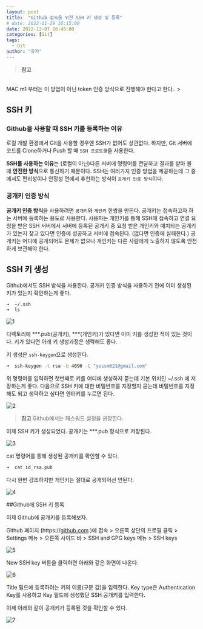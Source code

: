 ```yaml
---
layout: post
title:  "Github 접속을 위한 SSH 키 생성 및 등록"
# date: 2022-11-29 16:15:00
date: 2022-12-07 16:45:00
categories: [Git]
tags:
  - Git
author: "유자"
---
```


> **참고**
<br>
MAC m1 부터는 이 방법이 아닌 token 인증 방식으로 진행해야 한다고 한다..
> 

## SSH 키

### Github을 사용할 때 SSH 키를 등록하는 이유

로컬 개발 환경에서 Git을 사용할 경우엔 SSH가 없어도 상관없다. 하지만, Git 서버에 코드를 Clone하거나 Push 할 때 `SSH 프로토콜`을 사용한다.

**SSH를 사용하는 이유**는 (로컬이 아닌)다른 서버에 명령어를 전달하고 결과를 받아 볼 때 **안전한 방식**으로 통신하기 때문이다. SSH는 여러가지 인증 방법을 제공하는데 그 중에서도 편리성이나 안정성 면에서 추천하는 방식이 `공개키 인증 방식`이다.

### 공개키 인증 방식

**공개키 인증 방식**을 사용하려면 `공개키`와 `개인키` 한쌍을 만든다. 공개키는 접속하고자 하는 서버에 등록하는 용도로 사용한다. 사용자는 개인키를 통해 SSH에 접속하고 연결 요청을 받은 SSH 서버에서 서버에 등록된 공개키 중 요청 받은 개인키와 매치되는 공개키가 있는지 찾고 있다면 인증에 성공하고 서버에 접속된다. (없다면 인증에 실패한다.) 공개키는 어디에 공개되어도 문제가 없으나 개인키는 다른 사람에게 노출하지 않도록 안전하게 보관해야 한다.

## SSH 키 생성

Github에서도 SSH 방식을 사용한다. 공개키 인증 방식을 사용하기 전에 이미 생성된 키가 있는지 확인하는게 좋다.

```bash
➜  ~/.ssh
➜  ls
```

![1](https://user-images.githubusercontent.com/79130276/204462884-adb62b07-1865-4a18-8c9e-f041a37d8b26.png)

디렉토리에 ***.pub(공개키), ***(개인키)가 있다면 이미 키를 생성한 적이 있는 것이다. 키가 있다면 아래 키 생성과정은 생략해도 좋다.

키 생성은 `ssh-keygen`으로 생성한다.

```bash
➜  ssh-keygen -t rsa -b 4096 -C "yessm621@gmail.com"
```

위 명령어를 입력하면 첫번째로 키를 어디에 생성하지 묻는데 기본 위치인 ~/.ssh 에 저장하는게 좋다. 다음으로 SSH 키에 대한 비밀번호를 지정할지 묻는데 비밀번호를 지정해도 되고 생략하고 싶다면 엔터키를 누르면 된다.

![2](https://user-images.githubusercontent.com/79130276/204462893-f720da76-0f4b-4c97-92bc-9d7ba442a24f.png)

> **참고** Github에서는 패스워드 설정을 권장한다.
> 

이제 SSH 키가 생성되었다. 공개키는 ***.pub 형식으로 저장된다.

![3](https://user-images.githubusercontent.com/79130276/204462895-38559ead-e225-474d-b326-66b76caafc7a.png)

cat 명령어를 통해 생성된 공개키를 확인할 수 있다. 

```bash
➜  cat id_rsa.pub
```

다시 한번 강조하지만 개인키는 절대로 공개되어선 안된다. 

![4](https://user-images.githubusercontent.com/79130276/204462899-d7b5ac5a-bd62-4908-89a9-f1cf466bc3dd.png)

##Github에 SSH 키 등록

이제 Github에 공개키를 등록해보자.

Github 페이지 (https://[github.com](http://github.com) )에 접속 > 오른쪽 상단의 프로필 클릭 > Settings 메뉴 > 오른쪽 사이드 바 > SSH and GPG keys 메뉴 > SSH keys

![5](https://user-images.githubusercontent.com/79130276/204462903-1816ad27-81e0-46e9-a101-89f88238c8d6.png)

New SSH key 버튼을 클릭하면 아래와 같은 화면이 나온다.

![6](https://user-images.githubusercontent.com/79130276/204462907-f30b0fe0-c5d7-497e-a4aa-523c8dd6aa5c.png)

Title 필드에 등록하려는 키의 이름(구분 값)을 입력한다. Key type은 Authentication Key를 사용하고 Key 필드에 생성했던 SSH 공개키를 입력한다.

이제 아래와 같이 공개키가 등록된 것을 확인할 수 있다.

![7](https://user-images.githubusercontent.com/79130276/204462909-4afca83e-4dea-495a-a879-2327ee0ed132.png)